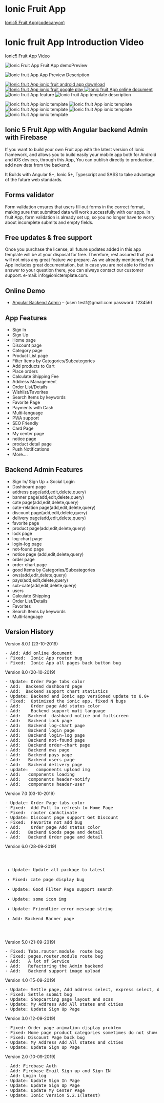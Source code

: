 # Ionic Fruit App
<a target="_blank" rel="noopener noreferrer" href="https://codecanyon.net/item/ionic5-fruit-app-with-firebase/24448819/">
 Ionic5 Fruit App(codecanyon)</a>
 
# Ionic fruit App Introduction Video

<a target="_blank" rel="noopener noreferrer" href="https://youtu.be/dwYycFHXE4s">
 Ionic5 Fruit App Video</a>
            
            
<img alt="Ionic Fruit App   Fruit App demoPreview"
     src="https://ionic-app-angular-assets.firebaseapp.com/assets/fruit/demoPreview.gif"/>

<img alt="Ionic fruit App  App Preview Description"
     src="https://ionic-app-angular-assets.firebaseapp.com/assets/fruit/preview1.jpg"/>

<a href="https://ionic-app-angular-assets.firebaseapp.com/assets/fruit/fruit.apk" target="_blank">
    <img alt="Ionic fruit App  ionic fruit android app download"
         src="https://ionic-app-angular-assets.firebaseapp.com/assets/fruit/androidalone.jpg"/>
</a>
<a href="https://ionic-app-angular-assets.firebaseapp.com/assets/fruit/fruit.apk" target="_blank">
    <img alt="Ionic fruit App  ionic fruit google play"
         src="https://ionic-app-angular-assets.firebaseapp.com/assets/fruit/googledown.jpg"/>
</a>
<a href="https://help-ionic-template.firebaseapp.com/" target="_blank">
    <img alt="Ionic fruit App  online document"
         src="https://ionic-app-angular-assets.firebaseapp.com/assets/fruit/document.jpg"/>
</a>
<img alt="Ionic fruit App  feature" src="https://ionic-app-angular-assets.firebaseapp.com/assets/fruit/feature.jpg"/>
<img alt="Ionic fruit App  template description"
     src="https://ionic-app-angular-assets.firebaseapp.com/assets/fruit/template.jpg"/>


<img alt="Ionic fruit App  ionic template"
     src="https://ionic-app-angular-assets.firebaseapp.com/assets/fruit/preview2.jpg"/>
<img alt="Ionic fruit App  ionic template"
     src="https://ionic-app-angular-assets.firebaseapp.com/assets/fruit/preview3.jpg"/>
<img alt="Ionic fruit App  ionic template"
     src="https://ionic-app-angular-assets.firebaseapp.com/assets/fruit/preview4.jpg"/>
<img alt="Ionic fruit App  ionic template"
     src="https://ionic-app-angular-assets.firebaseapp.com/assets/fruit/previewbackend5.jpg"/>
<img alt="Ionic fruit App  ionic template"
     src="https://ionic-app-angular-assets.firebaseapp.com/assets/fruit/helper.jpg"/>


<h2><strong>Ionic 5 Fruit App with Angular backend Admin with Firebase</strong></h2>
<p>If you want to build your own Fruit app with the latest version of Ionic framework,
    and allows you to build easily your mobile app both for Android and iOS devices, through this App,
    You can publish directly to production, add new data from the backend.<p>
<p> It Builds with Angular 8+, Ionic 5+, Typescript and SASS to take advantage of the future web standards.</p>

<h2><strong>Forms validator</strong></h2>
<p>Form validation ensures that users fill out forms in the correct format,
    making sure that submitted data will work successfully with our apps.
    In fruit App, form validation is already set up, so you no longer have to worry about
    incomplete submits and empty fields.<p>

<h2><strong>Free updates & free support</strong></h2>
<p>Once you purchase the license, all future updates added in this app template will
    be at your disposal for free. Therefore, rest assured that you will not miss any
    great feature we prepare. As we already mentioned, Fruit App includes great documentation,
    but in case you are not able to find an answer to your question there,
    you can always contact our customer support.
    e-mail: info@ionictemplate.com.<p>

<h2><strong>Online Demo</strong></h2>
<ul>
    <li><a href="https://angular-fruit-admin.firebaseapp.com" rel="nofollow" target="_blank">Angular Backend Admin</a> –
        (user: test1@gmail.com password: 123456)
    </li>
</ul>


<h2><strong>App Features</strong></h2>
<ul>
    <li>Sign In</li>
    <li>Sign Up</li>
    <li>Home page</li>
    <li>Discount page</li>
    <li>Category page</li>
    <li>Product List page</li>
    <li>Filter Items by Categories/Subcategories</li>
    <li>Add products to Cart</li>
    <li>Place orders</li>
    <li>Calculate Shipping Fee</li>
    <li>Address Management</li>
    <li>Order List/Details</li>
    <li>Wishlist/Favorites</li>
    <li>Search Items by keywords</li>
    <li>Favorite Page</li>
    <li>Payments with Cash</li>
    <li>Multi-language</li>
    <li>PWA support</li>
    <li>SEO Friendly</li>
    <li>Card Page</li>
    <li>My center page</li>
    <li>notice page</li>
    <li>product detail page</li>
    <li>Push Notifications</li>
    <li>More....</li>
</ul>

<h2><strong>Backend Admin Features</strong></h2>
<ul>
    <li>Sign In/ Sign Up + Social Login</li>
    <li>Dashboard page</li>
    <li>address page(add,edit,delete,query)</li>
    <li>banner page(add,edit,delete,query)</li>
    <li>cate page(add,edit,delete,query)</li>
    <li>cate-relation page(add,edit,delete,query)</li>
    <li>discount page(add,edit,delete,query)</li>
    <li>delivery page(add,edit,delete,query)</li>
    <li>favorite page</li>
    <li>product page(add,edit,delete,query)</li>
    <li>lock page</li>
    <li>log-chart page</li>
    <li>login-log page</li>
    <li>not-found page</li>
    <li>notice page (add,edit,delete,query)</li>
    <li>order page</li>
    <li>order-chart page</li>
    <li>good Items by Categories/Subcategories</li>
    <li>ows(add,edit,delete,query)</li>
    <li>pays(add,edit,delete,query)</li>
    <li>sub-cate(add,edit,delete,query)</li>
    <li>users</li>
    <li>Calculate Shipping</li>
    <li>Order List/Details</li>
    <li>Favorites</li>
    <li>Search Items by keywords</li>
    <li>Multi-language</li>
</ul>


<h2><strong>Version History</strong></h2>
<p>Version 8.0.1 (23-10-2019)</p>
<pre>
- Add: Add online document
- Fixed:  Ionic App router bug
- Fixed:  Ionic App all pages back button bug
</pre>
<p>Version 8.0 (20-10-2019)</p>
<pre>
- Update: Order Page tabs color
- Add:  Backend dashboard page
- Add:  Backend support chart statistics
- Update: Backend and Ionic app versioned update to 8.0+
- Fixed:  Optimized the ionic app, fixed N bugs
- Add:    Order page Add status color
- Add:    Backend support muti language
- Add:   Backend  dashbard notice and fullscreen
- Add:   Backend lock page
- Add:   Backend log-chart page
- Add:   Backend login page
- Add:   Backend login-log page
- Add:   Backend not-found page
- Add:   Backend order-chart page
- Add:   Backend ows page
- Add:   Backend pays page
- Add:   Backend users page
- Add:   Backend delivery page
- update:   components upload img
- Add:   components loading
- Add:   components header-notify
- Add:   components header-user
</pre>
<p>Version 7.0 (03-10-2019)</p>
<pre>
- Update: Order Page tabs color
- Fixed:  Add Pull to refresh to Home Page
- Fixed:  router canActivate
- Update: Discount page support Get Discount
- Fixed:  Favorite not add bug
- Add:    Order page Add status color
- Add:   Backend Goods page and detail
- Add:   Backend Order page and detail
</pre>
<p>Version 6.0 (28-09-2019)</p>
<pre>

- Update: Update all package to latest
- Fixed: cate page display bug
- Update: Good Filter Page support search
- Update: some icon img
- Update: Friendlier error message string
- Add:   Backend Banner page
</pre>
<p>Version 5.0 (21-09-2019)</p>
<pre>
- Fixed: Tabs.router.module  route bug
- Fixed: pages.router.module route bug
- Add:   A lot of Service
- Add:   Refactoring the Admin backend
- Add:   Backend support image upload
</pre>
<p>Version 4.0 (15-09-2019)</p>
<pre>
- Update: Settle page, Add address select, express select, discount select
- Fixed: Settle submit bug
- Update: Shopcarting page layout and scss
- Update: My Address Add All states and cities
- Update: Update Sign Up Page
</pre>
<p>Version 3.0 (12-09-2019)</p>
<pre>
- Fixed: Order page animation display problem
- Fixed: Home page product categories sometimes do not show bug
- Fixed: Discount Page back bug
- Update: My Address Add All states and cities
- Update: Update Sign Up Page
</pre>

<p>Version 2.0 (10-09-2019)</p>
<pre>
- Add: Firebase Auth
- Add: Firebase Email Sign up and Sign IN
- Add: Login log
- Update: Update Sign In Page
- Update: Update Sign Up Page
- Update: Update My Center Page
- Update: Ionic Version 5.2.1(latest)
</pre>

